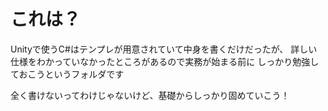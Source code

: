 # これは？

Unityで使うC#はテンプレが用意されていて中身を書くだけだったが、
詳しい仕様をわかっていなかったところがあるので実務が始まる前に
しっかり勉強しておこうというフォルダです

全く書けないってわけじゃないけど、基礎からしっかり固めていこう！